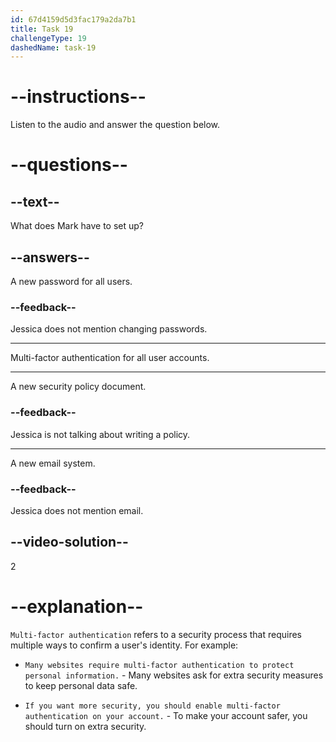 ```yaml
---
id: 67d4159d5d3fac179a2da7b1
title: Task 19
challengeType: 19
dashedName: task-19
---
```


<!-- (Audio) Jessica: Yes, you have to set up multi-factor authentication for all user accounts. -->

# --instructions--

Listen to the audio and answer the question below.

# --questions--

## --text--

What does Mark have to set up?

## --answers--

A new password for all users.

### --feedback--

Jessica does not mention changing passwords.

---

Multi-factor authentication for all user accounts.

---

A new security policy document.

### --feedback--

Jessica is not talking about writing a policy.

---

A new email system.

### --feedback--

Jessica does not mention email.

## --video-solution--

2

# --explanation--

`Multi-factor authentication` refers to a security process that requires multiple ways to confirm a user's identity. For example:

- `Many websites require multi-factor authentication to protect personal information.` - Many websites ask for extra security measures to keep personal data safe.

- `If you want more security, you should enable multi-factor authentication on your account.` - To make your account safer, you should turn on extra security.
